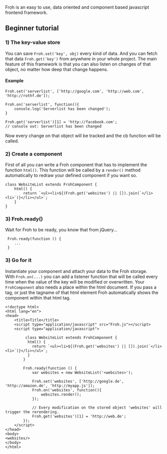 Froh is an easy to use, data oriented and component based javascript frontend framework.

## Beginner tutorial

### 1) The key-value store
You can save `Froh.set('key', obj)` every kind of data. And you can fetch that data `Froh.get('key')` from anywhere in your whole project.
The main feature of this framework is that you can also listen on changes of that object, no matter how deep that change happens.

#### Example

```
Froh.set('serverlist', ['http://google.com', 'http://web.com', 'http://rothf.de']);

Froh.on('serverlist', function(){
    console.log('Serverlist has been changed');
}

Froh.get('serverlist')[1] = 'http://facebook.com';
// console out: Serverlist has been changed
```
Now every change on that object will be tracked and the cb function will be called. 


### 2) Create a component
First of all you can write a Froh component that has to implement the function `html()`. 
This function will be called by a `render()` method automatically to redraw your defined component if you want so.
```
class WebsiteList extends FrohComponent {
    html() {
        return `<ul><li>${(Froh.get('websites') || []).join(`</li><li>`)}</li></ul>`;
    }
}
```

### 3) Froh.ready()
Wait for Froh to be ready, you know that from jQuery...
```
 Froh.ready(function () {
    ...
 }
```

### 3) Go for it
Instantiate your component and attach your data to the Froh storage.  
With `Froh.on(...)` you can add a listener function that will be called every time when the value of the key will be modified or overwritten.
Your ```FrohComponent``` also needs a place within the html document. If you pass a tag, or just the tagname of that html element Froh automatically shows the component within that html tag.


```
<!doctype html>
<html lang="en">
<head>
    <title>Title</title>
    <script type="application/javascript" src="Froh.js"></script>
    <script type="application/javascript">
    
         class WebsiteList extends FrohComponent {
          html() {
            return `<ul><li>${(Froh.get('websites') || []).join(`</li><li>`)}</li></ul>`;
          }
        }
        
        Froh.ready(function () {
            var websites = new WebsiteList('<websites>');

            Froh.set('websites', ['http://google.de', 'http://amazon.de', 'http://myapp.js']);
            Froh.on('websites', function(){
                websites.render();
            });
            
            // Every modification on the stored object 'websites' will trigger the rerendering.
            Froh.get('websites')[1] = 'http://web.de';
        });
    </script>
</head>
<body>
<websites/>
</body>
</html>
```
